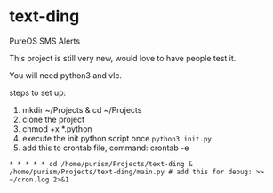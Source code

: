 # text-ding
PureOS SMS Alerts

This project is still very new, would love to have people test it. 

You will need python3 and vlc.

steps to set up:
1. mkdir ~/Projects & cd ~/Projects
2. clone the project 
3. chmod +x *.python
4. execute the init python script once ```python3 init.py```
5. add this to crontab file, command: crontab -e
```
* * * * * cd /home/purism/Projects/text-ding & /home/purism/Projects/text-ding/main.py # add this for debug: >> ~/cron.log 2>&1
```

